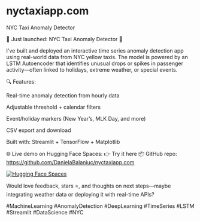 # nyctaxiapp.com
NYC Taxi Anomaly Detector


🚕 Just launched: NYC Taxi Anomaly Detector 🎉

I've built and deployed an interactive time series anomaly detection app using real-world data from NYC yellow taxis. The model is powered by an LSTM Autoencoder that identifies unusual drops or spikes in passenger activity—often linked to holidays, extreme weather, or special events.

🔍 Features:

Real-time anomaly detection from hourly data

Adjustable threshold + calendar filters

Event/holiday markers (New Year’s, MLK Day, and more)

CSV export and download

Built with: Streamlit + TensorFlow + Matplotlib

🌐 Live demo on Hugging Face Spaces:
👉 Try it here
📦 GitHub repo:
https://github.com/DanielaBalaniuc/nyctaxiapp.com

[![Hugging Face Spaces](https://img.shields.io/badge/HF%20Spaces-NYC%20Taxi%20Anomaly-orange?logo=streamlit)](https://huggingface.co/spaces/Daniela-C/nyctaxiapp.com)


Would love feedback, stars ⭐, and thoughts on next steps—maybe integrating weather data or deploying it with real-time APIs?

#MachineLearning #AnomalyDetection #DeepLearning #TimeSeries #LSTM #Streamlit #DataScience #NYC
